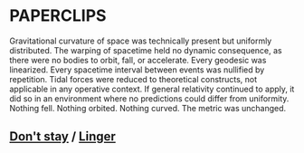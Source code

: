 # PAPERCLIPS

Gravitational curvature of space was technically present but uniformly distributed. The warping of spacetime held no dynamic consequence, as there were no bodies to orbit, fall, or accelerate. Every geodesic was linearized. Every spacetime interval between events was nullified by repetition. Tidal forces were reduced to theoretical constructs, not applicable in any operative context. If general relativity continued to apply, it did so in an environment where no predictions could differ from uniformity. Nothing fell. Nothing orbited. Nothing curved. The metric was unchanged.

## [Don't stay](page-fa377b5bf57a447c) / [Linger](page-bb84092610024200)
